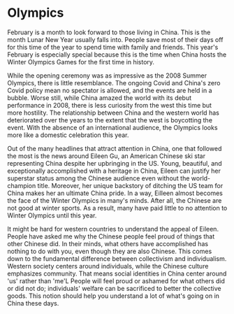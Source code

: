 # Olympics

February is a month to look forward to those living in China. This is the month Lunar New Year usually falls into. People save most of their days off for this time of the year to spend time with family and friends. This year's February is especially special because this is the time when China hosts the Winter Olympics Games for the first time in history.

While the opening ceremony was as impressive as the 2008 Summer Olympics, there is little resemblance. The ongoing Covid and China's zero Covid policy mean no spectator is allowed, and the events are held in a bubble. Worse still, while China amazed the world with its debut performance in 2008, there is less curiosity from the west this time but more hostility. The relationship between China and the western world has deteriorated over the years to the extent that the west is boycotting the event. With the absence of an international audience, the Olympics looks more like a domestic celebration this year.

Out of the many headlines that attract attention in China, one that followed the most is the news around Eileen Gu, an American Chinese ski star representing China despite her upbringing in the US. Young, beautiful, and exceptionally accomplished with a heritage in China, Eileen can justify her superstar status among the Chinese audience even without the world-champion title. Moreover, her unique backstory of ditching the US team for China makes her an ultimate China pride. In a way, Eilleen almost becomes the face of the Winter Olympics in many's minds. After all, the Chinese are not good at winter sports. As a result, many have paid little to no attention to Winter Olympics until this year.

It might be hard for western countries to understand the appeal of Eileen. People have asked me why the Chinese people feel proud of things that other Chinese did. In their minds, what others have accomplished has nothing to do with you, even though they are also Chinese. This comes down to the fundamental difference between collectivism and individualism. Western society centers around individuals, while the Chinese culture emphasizes community. That means social identities in China center around 'us' rather than 'me'L People will feel proud or ashamed for what others did or did not do; individuals' welfare can be sacrificed to better the collective goods. This notion should help you understand a lot of what's going on in China these days.
